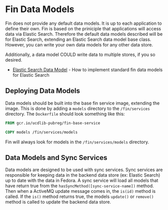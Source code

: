 # Fin Data Models

Fin does not provide any default data models.  It is up to each application to define their own.  Fin is based on the priniciple that applications will access data via Elastic Search.  Therefore the default data models described will be for Elastic Search, extending an Elastic Search data model base class.  However, you can write your own data models for any other data store.

Additionally, a data model COULD write data to multiple stores, if you so desired.

  - [Elastic Search Data Model](./elastic-search.md) - How to implement standard fin data models for Elastic Search

## Deploying Data Models

Data models should be built into the base fin service image, extending the image.  This is done by adding a `models` directory to the `/fin/services` directory.  The `Dockerfile` should look something like this:

```dockerfile
FROM gcr.io/ucdlib-pubreg/fin-base-service

COPY models /fin/services/models
```

Fin will always look for models in the `/fin/services/models` directory.

## Data Models and Sync Services

Data models are designed to be used with sync services.  Sync services are responsible for keeping data in the backend data store (ex: Elastic Search) up to date with the data in Fedora.  A sync service will load all models that have return true from the `hasSyncMethod([sync-service-name])` method.  Then when a ActiveMQ update message comes in, the `is(id)` method is called.  If the `is()` method returns true, the models `update()` or `remove()` method is called to update the backend data store.